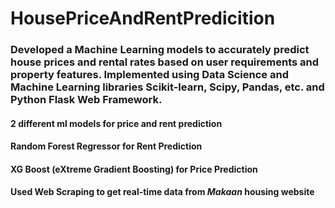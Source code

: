 # HousePriceAndRentPredicition

<h3>Developed a Machine Learning models to accurately predict house prices and rental rates based on user requirements and property features. Implemented using Data Science and Machine Learning libraries Scikit-learn, Scipy, Pandas, etc. and Python Flask Web Framework.</h3>

<h4>2 different ml models for price and rent prediction</h4>
<h4>Random Forest Regressor for Rent Prediction</h4>
<h4>XG Boost (eXtreme Gradient Boosting) for Price Prediction</h4>
<h4>Used Web Scraping to get real-time data from <b><i>Makaan</i></b> housing website</h4>
